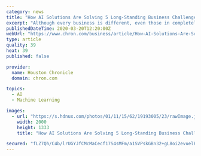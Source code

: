 ```yaml
---
category: news
title: "How AI Solutions Are Solving 5 Long-Standing Business Challenges"
excerpt: "Although every business is different, even those in completely separate industries face some of the same long-standing problems. In recent years, artificial intelligence has become the technology that's well-positioned to solve many of these business challenges."
publishedDateTime: 2020-03-20T12:20:00Z
webUrl: "https://www.chron.com/business/article/How-AI-Solutions-Are-Solving-5-Long-Standing-15143569.php"
type: article
quality: 39
heat: 39
published: false

provider:
  name: Houston Chronicle
  domain: chron.com

topics:
  - AI
  - Machine Learning

images:
  - url: "https://s.hdnux.com/photos/01/11/15/62/19193005/23/rawImage.jpg"
    width: 2000
    height: 1333
    title: "How AI Solutions Are Solving 5 Long-Standing Business Challenges"

secured: "fLZ7Qh/C4b/lrUGYJfCMcMaCecf17S4sMFm/a1SVPskGBn32+gL8oi2evuelEM3Qcm47b+lvFz3S1YYLW6sAOf/T79nwx3bTLEkHO8a6f79FsHTeeXxcHo/OsXP1KUpxwgyuZZMnUfJkqIxe6JK154bb0NRymq7UCbr9TbdYDeaxxZWcnKEYu2B4OhqH4LUa0D+Vf0pdDi8AW2GskQCDwjir5hZHDbwU3439Ti3ud7hy7YBrB2cYRXiqJEySVHl0/Mq1lM/CJGwP1wo+GsrXvCSN0RBpC5DrB1hrce7uvXc+MyTuNYb21n2eho5NGTov+yE+72JrxSjiduonorcpKrBGTvM63ZGGRDSItgRvdXg97NgHT154qH8Zhe2NcPsiyniny6yyBCwwzFzqMv/6nsDOs43j3AxdVMyrvy0o4RDBe44Fk3IUmyGRIg4B9/94UYkOIRzZ7ruM1DN4HJJ+5qIcW5Y8fiw4cDoE+90tXv0=;Y2DmpuLptXdqKWfEi9tYzA=="
---
```


